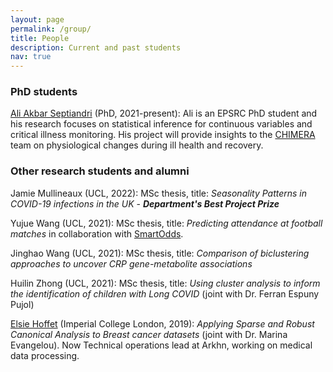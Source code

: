 ```yaml
---
layout: page
permalink: /group/
title: People
description: Current and past students
nav: true
---
```


### PhD students

[Ali Akbar Septiandri](https://aliakbars.id/) (PhD, 2021-present): Ali is an EPSRC PhD student and his research focuses on statistical inference for continuous variables and critical illness monitoring. His project will provide insights to the [CHIMERA](https://www.ucl.ac.uk/chimera/) team on physiological changes during ill health and recovery.

### Other research students and alumni

Jamie Mullineaux (UCL, 2022): MSc thesis, title: *Seasonality Patterns in COVID-19 infections in the UK* - **_Department's Best Project Prize_**

Yujue Wang (UCL, 2021): MSc thesis, title:  *Predicting attendance at football matches* in collaboration with [SmartOdds](https://www.smartodds.co.uk).

Jinghao Wang (UCL, 2021): MSc thesis, title: *Comparison of biclustering approaches to uncover CRP gene-metabolite associations* 

Huilin Zhong (UCL, 2021): MSc thesis, title: *Using cluster analysis to inform the identification of children with Long COVID* (joint with Dr. Ferran Espuny Pujol)

[Elsie Hoffet](https://fr.linkedin.com/in/elsie-hoffet-882148130) (Imperial College London, 2019): *Applying Sparse and Robust Canonical Analysis to Breast cancer datasets* (joint with Dr. Marina Evangelou). Now Technical operations lead at Arkhn, working on medical data processing.

